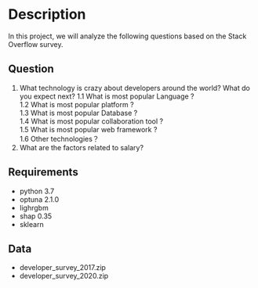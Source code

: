 # Description 

In this project, we will analyze the following questions based on the Stack Overflow survey.

## Question  
  1. What technology is crazy about developers around the world? What do you expect next? 
    1.1 What is most popular Language ?  
    1.2 What is most popular platform ?  
    1.3 What is most popular Database ?  
    1.4 What is most popular collaboration tool ?  
    1.5 What is most popular  web framework ?  
    1.6 Other technologies？  
  2. What are the factors related to salary?  

## Requirements
- python 3.7
- optuna 2.1.0
- lighrgbm
- shap  0.35
- sklearn

## Data
-  developer_survey_2017.zip
-  developer_survey_2020.zip

